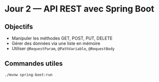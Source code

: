 # Jour 2 — API REST avec Spring Boot

## Objectifs
- Manipuler les méthodes GET, POST, PUT, DELETE
- Gérer des données via une liste en mémoire
- Utiliser `@RequestParam`, `@PathVariable`, `@RequestBody`

## Commandes utiles
```bash
./mvnw spring-boot:run
```
